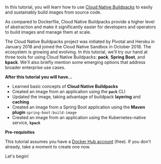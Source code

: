 In this tutorial, you will learn how to use [Cloud Native Buildpacks](https://buildpacks.io) to easily and sustainably build images from source code.

As compared to Dockerfile, Cloud Native Buildpacks provide a higher level of abstraction and make it significantly easier for developers and operators to build images and manage them at scale.

The Cloud Native Buildpacks project was initiated by Pivotal and Heroku in January 2018 and joined the Cloud Native Sandbox in October 2018. The ecosystem is growing and evolving. In this tutorial, we'll try our hand at three tools for using Cloud Native Buildpacks: **pack**, **Spring Boot**, and **kpack**. We'll also briefly mention some emerging options that address broader enterprise use cases.

**After this tutorial you will have...**

* Learned basic concepts of **Cloud Native Buildpacks**
* Created an image from an application using the **`pack`** CLI
* Updated the image, taking advantage of buildpack **layering** and **caching**
* Created an image from a Spring Boot application using the **Maven plugin** `spring-boot:build-image`
* Created an image from an application using the Kubernetes-native service, **`kpack`**

**Pre-requisites**

This tutorial assumes you have a [Docker Hub account](https://hub.docker.com/signup) (free). If you don't already, take a moment to create one now.


Let's begin!